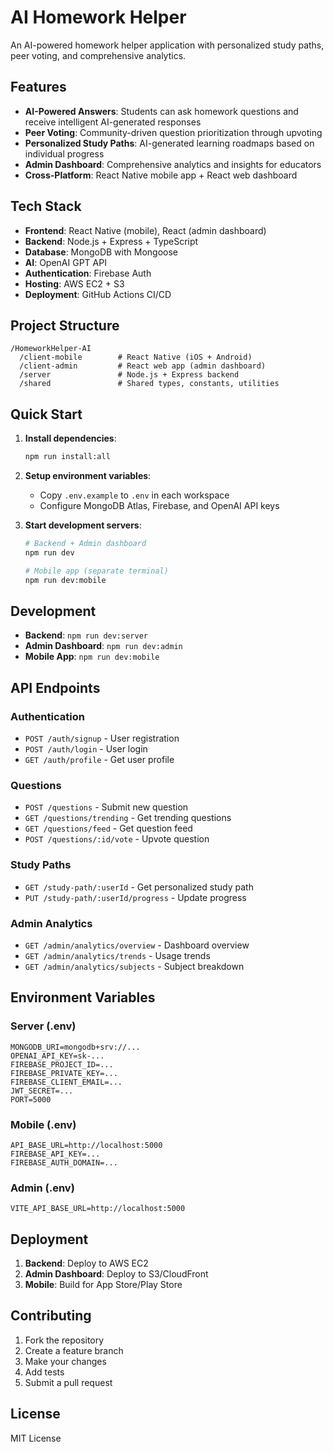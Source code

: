 # AI Homework Helper

An AI-powered homework helper application with personalized study paths, peer voting, and comprehensive analytics.

## Features

- **AI-Powered Answers**: Students can ask homework questions and receive intelligent AI-generated responses
- **Peer Voting**: Community-driven question prioritization through upvoting
- **Personalized Study Paths**: AI-generated learning roadmaps based on individual progress
- **Admin Dashboard**: Comprehensive analytics and insights for educators
- **Cross-Platform**: React Native mobile app + React web dashboard

## Tech Stack

- **Frontend**: React Native (mobile), React (admin dashboard)
- **Backend**: Node.js + Express + TypeScript
- **Database**: MongoDB with Mongoose
- **AI**: OpenAI GPT API
- **Authentication**: Firebase Auth
- **Hosting**: AWS EC2 + S3
- **Deployment**: GitHub Actions CI/CD

## Project Structure

```
/HomeworkHelper-AI
  /client-mobile        # React Native (iOS + Android)
  /client-admin         # React web app (admin dashboard)
  /server               # Node.js + Express backend
  /shared               # Shared types, constants, utilities
```

## Quick Start

1. **Install dependencies**:
   ```bash
   npm run install:all
   ```

2. **Setup environment variables**:
   - Copy `.env.example` to `.env` in each workspace
   - Configure MongoDB Atlas, Firebase, and OpenAI API keys

3. **Start development servers**:
   ```bash
   # Backend + Admin dashboard
   npm run dev
   
   # Mobile app (separate terminal)
   npm run dev:mobile
   ```

## Development

- **Backend**: `npm run dev:server`
- **Admin Dashboard**: `npm run dev:admin` 
- **Mobile App**: `npm run dev:mobile`

## API Endpoints

### Authentication
- `POST /auth/signup` - User registration
- `POST /auth/login` - User login
- `GET /auth/profile` - Get user profile

### Questions
- `POST /questions` - Submit new question
- `GET /questions/trending` - Get trending questions
- `GET /questions/feed` - Get question feed
- `POST /questions/:id/vote` - Upvote question

### Study Paths
- `GET /study-path/:userId` - Get personalized study path
- `PUT /study-path/:userId/progress` - Update progress

### Admin Analytics
- `GET /admin/analytics/overview` - Dashboard overview
- `GET /admin/analytics/trends` - Usage trends
- `GET /admin/analytics/subjects` - Subject breakdown

## Environment Variables

### Server (.env)
```
MONGODB_URI=mongodb+srv://...
OPENAI_API_KEY=sk-...
FIREBASE_PROJECT_ID=...
FIREBASE_PRIVATE_KEY=...
FIREBASE_CLIENT_EMAIL=...
JWT_SECRET=...
PORT=5000
```

### Mobile (.env)
```
API_BASE_URL=http://localhost:5000
FIREBASE_API_KEY=...
FIREBASE_AUTH_DOMAIN=...
```

### Admin (.env)
```
VITE_API_BASE_URL=http://localhost:5000
```

## Deployment

1. **Backend**: Deploy to AWS EC2
2. **Admin Dashboard**: Deploy to S3/CloudFront
3. **Mobile**: Build for App Store/Play Store

## Contributing

1. Fork the repository
2. Create a feature branch
3. Make your changes
4. Add tests
5. Submit a pull request

## License

MIT License
